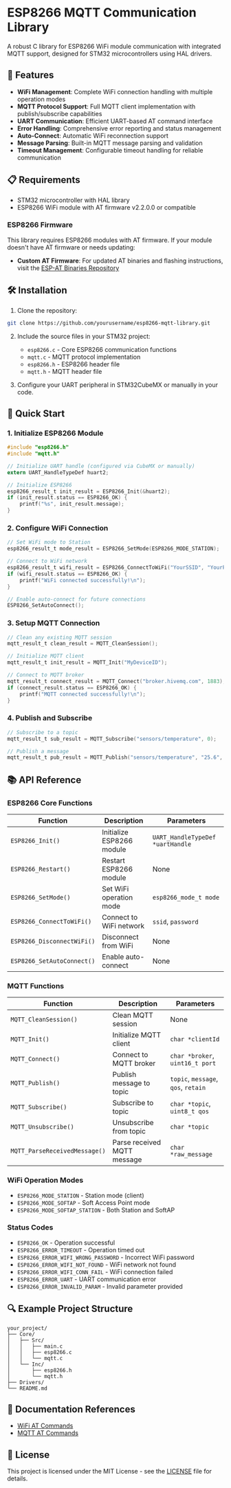 # ESP8266 MQTT Communication Library

A robust C library for ESP8266 WiFi module communication with integrated MQTT support, designed for STM32 microcontrollers using HAL drivers.

## 🚀 Features

- **WiFi Management**: Complete WiFi connection handling with multiple operation modes
- **MQTT Protocol Support**: Full MQTT client implementation with publish/subscribe capabilities
- **UART Communication**: Efficient UART-based AT command interface
- **Error Handling**: Comprehensive error reporting and status management
- **Auto-Connect**: Automatic WiFi reconnection support
- **Message Parsing**: Built-in MQTT message parsing and validation
- **Timeout Management**: Configurable timeout handling for reliable communication

## 📋 Requirements

- STM32 microcontroller with HAL library
- ESP8266 WiFi module with AT firmware v2.2.0.0 or compatible

### ESP8266 Firmware
This library requires ESP8266 modules with AT firmware. If your module doesn't have AT firmware or needs updating:
- **Custom AT Firmware**: For updated AT binaries and flashing instructions, visit the [ESP-AT Binaries Repository](https://github.com/CytronTechnologies/esp-at-binaries/tree/main)

## 🛠️ Installation

1. Clone the repository:
```bash
git clone https://github.com/yourusername/esp8266-mqtt-library.git
```

2. Include the source files in your STM32 project:
   - `esp8266.c` - Core ESP8266 communication functions
   - `mqtt.c` - MQTT protocol implementation
   - `esp8266.h` - ESP8266 header file
   - `mqtt.h` - MQTT header file

3. Configure your UART peripheral in STM32CubeMX or manually in your code.

## 📖 Quick Start

### 1. Initialize ESP8266 Module

```c
#include "esp8266.h"
#include "mqtt.h"

// Initialize UART handle (configured via CubeMX or manually)
extern UART_HandleTypeDef huart2;

// Initialize ESP8266
esp8266_result_t init_result = ESP8266_Init(&huart2);
if (init_result.status == ESP8266_OK) {
    printf("%s", init_result.message);
}
```

### 2. Configure WiFi Connection

```c
// Set WiFi mode to Station
esp8266_result_t mode_result = ESP8266_SetMode(ESP8266_MODE_STATION);

// Connect to WiFi network
esp8266_result_t wifi_result = ESP8266_ConnectToWiFi("YourSSID", "YourPassword");
if (wifi_result.status == ESP8266_OK) {
    printf("WiFi connected successfully!\n");
}

// Enable auto-connect for future connections
ESP8266_SetAutoConnect();
```

### 3. Setup MQTT Connection

```c
// Clean any existing MQTT session
mqtt_result_t clean_result = MQTT_CleanSession();

// Initialize MQTT client
mqtt_result_t init_result = MQTT_Init("MyDeviceID");

// Connect to MQTT broker
mqtt_result_t connect_result = MQTT_Connect("broker.hivemq.com", 1883);
if (connect_result.status == ESP8266_OK) {
    printf("MQTT connected successfully!\n");
}
```

### 4. Publish and Subscribe

```c
// Subscribe to a topic
mqtt_result_t sub_result = MQTT_Subscribe("sensors/temperature", 0);

// Publish a message
mqtt_result_t pub_result = MQTT_Publish("sensors/temperature", "25.6", 0, 0);
```

## 📚 API Reference

### ESP8266 Core Functions

| Function | Description | Parameters |
|----------|-------------|------------|
| `ESP8266_Init()` | Initialize ESP8266 module | `UART_HandleTypeDef *uartHandle` |
| `ESP8266_Restart()` | Restart ESP8266 module | None |
| `ESP8266_SetMode()` | Set WiFi operation mode | `esp8266_mode_t mode` |
| `ESP8266_ConnectToWiFi()` | Connect to WiFi network | `ssid`, `password` |
| `ESP8266_DisconnectWiFi()` | Disconnect from WiFi | None |
| `ESP8266_SetAutoConnect()` | Enable auto-connect | None |

### MQTT Functions

| Function | Description | Parameters |
|----------|-------------|------------|
| `MQTT_CleanSession()` | Clean MQTT session | None |
| `MQTT_Init()` | Initialize MQTT client | `char *clientId` |
| `MQTT_Connect()` | Connect to MQTT broker | `char *broker`, `uint16_t port` |
| `MQTT_Publish()` | Publish message to topic | `topic`, `message`, `qos`, `retain` |
| `MQTT_Subscribe()` | Subscribe to topic | `char *topic`, `uint8_t qos` |
| `MQTT_Unsubscribe()` | Unsubscribe from topic | `char *topic` |
| `MQTT_ParseReceivedMessage()` | Parse received MQTT message | `char *raw_message` |

### WiFi Operation Modes

- `ESP8266_MODE_STATION` - Station mode (client)
- `ESP8266_MODE_SOFTAP` - Soft Access Point mode
- `ESP8266_MODE_SOFTAP_STATION` - Both Station and SoftAP

### Status Codes

- `ESP8266_OK` - Operation successful
- `ESP8266_ERROR_TIMEOUT` - Operation timed out
- `ESP8266_ERROR_WIFI_WRONG_PASSWORD` - Incorrect WiFi password
- `ESP8266_ERROR_WIFI_NOT_FOUND` - WiFi network not found
- `ESP8266_ERROR_WIFI_CONN_FAIL` - WiFi connection failed
- `ESP8266_ERROR_UART` - UART communication error
- `ESP8266_ERROR_INVALID_PARAM` - Invalid parameter provided

## 🔍 Example Project Structure

```
your_project/
├── Core/
│   ├── Src/
│   │   ├── main.c
│   │   ├── esp8266.c
│   │   └── mqtt.c
│   └── Inc/
│       ├── esp8266.h
│       └── mqtt.h
├── Drivers/
└── README.md
```

## 📄 Documentation References

- [WiFi AT Commands](https://docs.espressif.com/projects/esp-at/en/release-v2.2.0.0_esp8266/AT_Command_Set/Wi-Fi_AT_Commands.html)
- [MQTT AT Commands](https://docs.espressif.com/projects/esp-at/en/release-v2.2.0.0_esp8266/AT_Command_Set/MQTT_AT_Commands.html)


## 📝 License

This project is licensed under the MIT License - see the [LICENSE](LICENSE) file for details.

